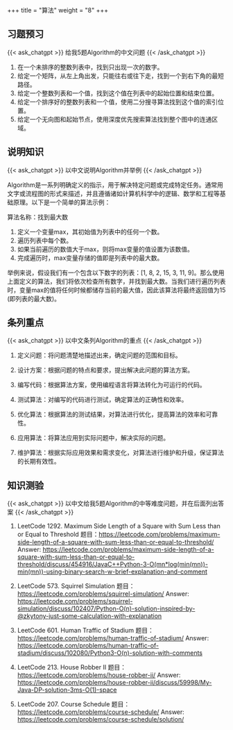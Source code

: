 +++
title = "算法"
weight = "8"
+++
## 习题预习
{{< ask_chatgpt >}}
给我5题Algorithm的中文问题
{{< /ask_chatgpt >}}



1. 在一个未排序的整数列表中，找到只出现一次的数字。  
2. 给定一个矩阵，从左上角出发，只能往右或往下走，找到一个到右下角的最短路径。  
3. 给定一个整数列表和一个值，找到这个值在列表中的起始位置和结束位置。  
4. 给定一个排序好的整数列表和一个值，使用二分搜寻算法找到这个值的索引位置。  
5. 给定一个无向图和起始节点，使用深度优先搜索算法找到整个图中的连通区域。   

## 说明知识
{{< ask_chatgpt >}}
以中文说明Algorithm并举例
{{< /ask_chatgpt >}}



Algorithm是一系列明确定义的指示，用于解决特定问题或完成特定任务。通常用文字或流程图的形式来描述，并且遵循诸如计算机科学中的逻辑、数学和工程等基础原理。以下是一个简单的算法示例：

算法名称：找到最大数

1. 定义一个变量max，其初始值为列表中的任何一个数。
2. 遍历列表中每个数。
3. 如果当前遍历的数值大于max，则将max变量的值设置为该数值。
4. 完成遍历时，max变量存储的值即是列表中的最大数。

举例来说，假设我们有一个包含以下数字的列表：[1, 8, 2, 15, 3, 11, 9]。那么使用上面定义的算法，我们将依次检查所有数字，并找到最大数。当我们进行遍历列表时，变量max的值将任何时候都储存当前的最大值，因此该算法将最终返回值为15 (即列表的最大数)。   

## 条列重点
{{< ask_chatgpt >}}
以中文条列Algorithm的重点
{{< /ask_chatgpt >}}



1. 定义问题：将问题清楚地描述出来，确定问题的范围和目标。

2. 设计方案：根据问题的特点和要求，提出解决此问题的算法方案。

3. 编写代码：根据算法方案，使用编程语言将算法转化为可运行的代码。

4. 测试算法：对编写的代码进行测试，确定算法的正确性和效率。

5. 优化算法：根据算法的测试结果，对算法进行优化，提高算法的效率和可靠性。

6. 应用算法：将算法应用到实际问题中，解决实际的问题。

7. 维护算法：根据实际应用效果和需求变化，对算法进行维护和升级，保证算法的长期有效性。   

## 知识测验
{{< ask_chatgpt >}}
以中文给我5题Algorithm的中等难度问题，并在后面列出答案
{{< /ask_chatgpt >}}



1. LeetCode 1292. Maximum Side Length of a Square with Sum Less than or Equal to Threshold 
题目：https://leetcode.com/problems/maximum-side-length-of-a-square-with-sum-less-than-or-equal-to-threshold/
Answer: https://leetcode.com/problems/maximum-side-length-of-a-square-with-sum-less-than-or-equal-to-threshold/discuss/454916/JavaC++Python-3-O(mn*log(min(mn))-min(mn))-using-binary-search-w-brief-explanation-and-comment

2. LeetCode 573. Squirrel Simulation 
题目：https://leetcode.com/problems/squirrel-simulation/
Answer: https://leetcode.com/problems/squirrel-simulation/discuss/102407/Python-O(n)-solution-inspired-by-@zkytony-just-some-calculation-with-explanation

3. LeetCode 601. Human Traffic of Stadium 
题目：https://leetcode.com/problems/human-traffic-of-stadium/
Answer: https://leetcode.com/problems/human-traffic-of-stadium/discuss/102080/Python3-O(n)-solution-with-comments

4. LeetCode 213. House Robber II 
题目：https://leetcode.com/problems/house-robber-ii/
Answer: https://leetcode.com/problems/house-robber-ii/discuss/59998/My-Java-DP-solution-3ms-O(1)-space

5. LeetCode 207. Course Schedule 
题目：https://leetcode.com/problems/course-schedule/
Answer: https://leetcode.com/problems/course-schedule/solution/   

